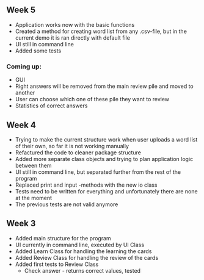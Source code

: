 ## Week 5
- Application works now with the basic functions
- Created a method for creating word list from any .csv-file, but in the current demo it is ran directly with default file
- UI still in command line
- Added some tests
### Coming up:
- GUI
- Right answers will be removed from the main review pile and moved to another
- User can choose which one of these pile they want to review
- Statistics of correct answers

## Week 4

- Trying to make the current structure work when user uploads a word list of their own, so far it is not working manually
- Refactured the code to cleaner package structure
- Added more separate class objects and trying to plan application logic between them
- UI still in command line, but separated further from the rest of the program
- Replaced print and input -methods with the new io class
- Tests need to be written for everything and unfortunately there are none at the moment
- The previous tests are not valid anymore

## Week 3

- Added main structure for the program
- UI currently in command line, executed by UI Class
- Added Learn Class for handling the learning the cards
- Added Review Class for handling the review of the cards
- Added first tests to Review Class
    - Check answer - returns correct values, tested